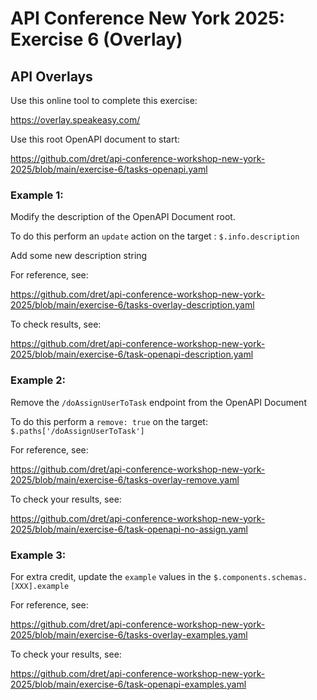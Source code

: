 # API Conference New York 2025: Exercise 6  (Overlay)

## API Overlays
Use this online tool to complete this exercise:

https://overlay.speakeasy.com/

Use this root OpenAPI document to start:

https://github.com/dret/api-conference-workshop-new-york-2025/blob/main/exercise-6/tasks-openapi.yaml

### Example 1:
Modify the description of the OpenAPI Document root.

To do this perform an `update` action on the target : `$.info.description`

Add some new description string

For reference, see:

https://github.com/dret/api-conference-workshop-new-york-2025/blob/main/exercise-6/tasks-overlay-description.yaml

To check results, see:

https://github.com/dret/api-conference-workshop-new-york-2025/blob/main/exercise-6/task-openapi-description.yaml

### Example 2:
Remove the `/doAssignUserToTask` endpoint from the OpenAPI Document

To do this perform a `remove: true` on the target: `$.paths['/doAssignUserToTask']`

For reference, see:

https://github.com/dret/api-conference-workshop-new-york-2025/blob/main/exercise-6/tasks-overlay-remove.yaml

To check your results, see:

https://github.com/dret/api-conference-workshop-new-york-2025/blob/main/exercise-6/task-openapi-no-assign.yaml

### Example 3:
For extra credit, update the `example` values in the `$.components.schemas.[XXX].example`

For reference, see:

https://github.com/dret/api-conference-workshop-new-york-2025/blob/main/exercise-6/tasks-overlay-examples.yaml

To check your results, see:

https://github.com/dret/api-conference-workshop-new-york-2025/blob/main/exercise-6/task-openapi-examples.yaml


